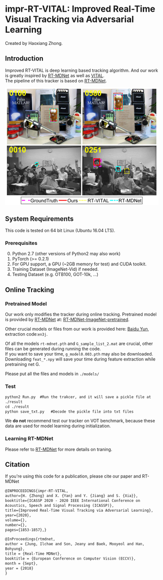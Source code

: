 # impr-RT-VITAL: Improved Real-Time Visual Tracking via Adversarial Learning

Created by Haoxiang Zhong.

## Introduction
Improved RT-VITAL is deep learning based tracking algorithm. And our work is greatly inspired by [RT-MDNet](https://github.com/IlchaeJung/RT-MDNet) as well as [VITAL](https://github.com/ybsong00/Vital_release).  
The pipeline of this tracker is based on [RT-MDNet](https://github.com/IlchaeJung/RT-MDNet).

![Visual Results of Our Tracker](visual_results.jpg "Visual Results of Our Tracker")


## System Requirements

This code is tested on 64 bit Linux (Ubuntu 16.04 LTS).

### Prerequisites 
  0. Python 2.7 (other versions of Python2 may also work)
  1. PyTorch (>= 0.2.1)
  2. For GPU support, a GPU (~2GB memory for test) and CUDA toolkit.
  3. Training Dataset (ImageNet-Vid) if needed.
  4. Testing Dataset (e.g. OTB100, GOT-10k, ...)

  
## Online Tracking

### Pretrained Model
Our work only modifies the tracker during online tracking. Pretrained model is provided by [RT-MDNet](https://github.com/IlchaeJung/RT-MDNet) at: [RT-MDNet-ImageNet-pretrained](https://www.dropbox.com/s/lr8uft05zlo21an/rt-mdnet.pth?dl=0).

Other crucial models or files from our work is provided here: [Baidu Yun](https://pan.baidu.com/s/1Iwz-PeCDU04mALwgWwvlwg), extraction code:`en3j`.  

Of all the models `rt-mdnet.pth` and `G_sample_list_2.mat` are crucial, other files can be generated during running the code.  
If you want to save your time, `g_model0.003.pth` may also be downloaded.  
Downloading `feat_*.npy` will save your time during feature extraction while pretraining net G.

Please put all the files and models in `./models/`
### Test
    python2 Run.py  #Run the trakcer, and it will save a pickle file at ./result
    cd ./result
    python save_txt.py   #Decode the pickle file into txt files
We **do not** recommend test our tracker on VOT benchmark, because these data are used for model learning during initialization.      

### Learning RT-MDNet
Please refer to [RT-MDNet](https://github.com/IlchaeJung/RT-MDNet)  for more details on traning.

## Citation
If you're using this code for a publication, please cite our paper and RT-MDNet
```
@INPROCEEDINGS{impr-RT-VITAL,  
author={H. {Zhong} and X. {Yan} and Y. {Jiang} and S. {Xia}},
booktitle={ICASSP 2020 - 2020 IEEE International Conference on Acoustics, Speech and Signal Processing (ICASSP)},   
title={Improved Real-Time Visual Tracking via Adversarial Learning},
year={2020},  
volume={},  
number={},  
pages={1853-1857},}
```
```
@InProceedings{rtmdnet,
author = {Jung, Ilchae and Son, Jeany and Baek, Mooyeol and Han, Bohyung},
title = {Real-Time MDNet},
booktitle = {European Conference on Computer Vision (ECCV)},
month = {Sept},
year = {2018}
}
```

  
